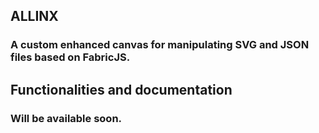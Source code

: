 ## ALLINX

### A custom enhanced canvas for manipulating SVG and JSON files based on FabricJS.

## Functionalities and documentation

### Will be available soon.
